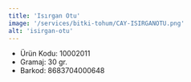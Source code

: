 ```yaml
---
title: 'Isırgan Otu'
image: '/services/bitki-tohum/CAY-ISIRGANOTU.png'
alt: 'isirgan-otu'
---
```


* Ürün Kodu: 10002011 
* Gramaj: 30 gr. 
* Barkod: 8683704000648
